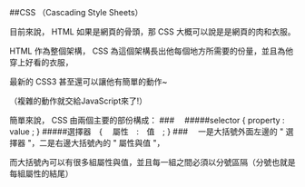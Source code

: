 ##CSS （Cascading Style Sheets）

目前來說， HTML 如果是網頁的骨頭，那 CSS 大概可以說是是網頁的肉和衣服。

HTML 作為整個架構， CSS 為這個架構長出他每個地方所需要的份量，並且為他穿上好看的衣服，

最新的 CSS3 甚至還可以讓他有簡單的動作~

（複雜的動作就交給JavaScript來了!）

簡單來說， CSS 由兩個主要的部份構成：
###　
#####selector { property : value ; }
#####選擇器　{ 　屬性　:　值　; }
###　
一是大括號外面左邊的 " 選擇器 "，二是右邊大括號內的 " 屬性與值 "，

而大括號內可以有很多組屬性與值，並且每一組之間必須以分號區隔（分號也就是每組屬性的結尾）
